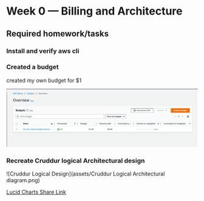 # Week 0 — Billing and Architecture 

## Required homework/tasks

### Install and verify aws cli

### Created a budget
created my own budget for $1

![Image of budget alarm l created](assets/budget-proof.png)
 

### Recreate Cruddur logical Architectural design

![Cruddur Logical Design](assets/Cruddur Logical Architectural diagram.png)

[Lucid Charts Share Link](https://lucid.app/lucidchart/3e9f0839-f087-456a-b7ac-6687cae4447e/edit?viewport_loc=-195%2C161%2C1767%2C587%2C0_0&invitationId=inv_b72a4a4b-8470-48d2-9133-2855654d1c02)
